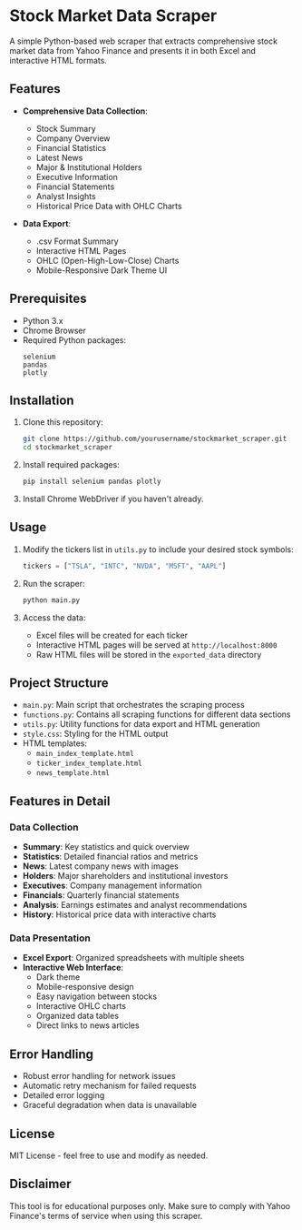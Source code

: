# Stock Market Data Scraper

A simple Python-based web scraper that extracts comprehensive stock market data from Yahoo Finance and presents it in both Excel and interactive HTML formats.

## Features

- **Comprehensive Data Collection**:
  - Stock Summary
  - Company Overview
  - Financial Statistics
  - Latest News
  - Major & Institutional Holders
  - Executive Information
  - Financial Statements
  - Analyst Insights
  - Historical Price Data with OHLC Charts

- **Data Export**:
  - .csv Format Summary
  - Interactive HTML Pages
  - OHLC (Open-High-Low-Close) Charts
  - Mobile-Responsive Dark Theme UI

## Prerequisites

- Python 3.x
- Chrome Browser
- Required Python packages:
  ```
  selenium
  pandas
  plotly
  ```

## Installation

1. Clone this repository:
   ```bash
   git clone https://github.com/yourusername/stockmarket_scraper.git
   cd stockmarket_scraper
   ```

2. Install required packages:
   ```bash
   pip install selenium pandas plotly
   ```

3. Install Chrome WebDriver if you haven't already.

## Usage

1. Modify the tickers list in `utils.py` to include your desired stock symbols:
   ```python
   tickers = ["TSLA", "INTC", "NVDA", "MSFT", "AAPL"]
   ```

2. Run the scraper:
   ```bash
   python main.py
   ```

3. Access the data:
   - Excel files will be created for each ticker
   - Interactive HTML pages will be served at `http://localhost:8000`
   - Raw HTML files will be stored in the `exported_data` directory

## Project Structure

- `main.py`: Main script that orchestrates the scraping process
- `functions.py`: Contains all scraping functions for different data sections
- `utils.py`: Utility functions for data export and HTML generation
- `style.css`: Styling for the HTML output
- HTML templates:
  - `main_index_template.html`
  - `ticker_index_template.html`
  - `news_template.html`

## Features in Detail

### Data Collection
- **Summary**: Key statistics and quick overview
- **Statistics**: Detailed financial ratios and metrics
- **News**: Latest company news with images
- **Holders**: Major shareholders and institutional investors
- **Executives**: Company management information
- **Financials**: Quarterly financial statements
- **Analysis**: Earnings estimates and analyst recommendations
- **History**: Historical price data with interactive charts

### Data Presentation
- **Excel Export**: Organized spreadsheets with multiple sheets
- **Interactive Web Interface**: 
  - Dark theme
  - Mobile-responsive design
  - Easy navigation between stocks
  - Interactive OHLC charts
  - Organized data tables
  - Direct links to news articles

## Error Handling

- Robust error handling for network issues
- Automatic retry mechanism for failed requests
- Detailed error logging
- Graceful degradation when data is unavailable

## License

MIT License - feel free to use and modify as needed.

## Disclaimer

This tool is for educational purposes only. Make sure to comply with Yahoo Finance's terms of service when using this scraper.
